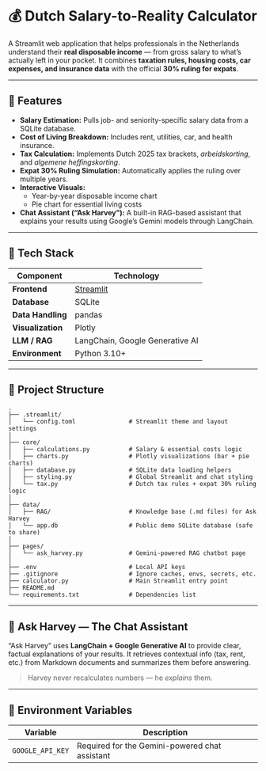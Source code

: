 # 💰 Dutch Salary-to-Reality Calculator

A Streamlit web application that helps professionals in the Netherlands understand their **real disposable income** — from gross salary to what’s actually left in your pocket.
It combines **taxation rules, housing costs, car expenses, and insurance data** with the official **30% ruling for expats**.

---

## 🚀 Features

* **Salary Estimation:** Pulls job- and seniority-specific salary data from a SQLite database.
* **Cost of Living Breakdown:** Includes rent, utilities, car, and health insurance.
* **Tax Calculation:** Implements Dutch 2025 tax brackets, *arbeidskorting*, and *algemene heffingskorting*.
* **Expat 30% Ruling Simulation:** Automatically applies the ruling over multiple years.
* **Interactive Visuals:**
  * Year-by-year disposable income chart
  * Pie chart for essential living costs
* **Chat Assistant (“Ask Harvey”):**
  A built-in RAG-based assistant that explains your results using Google’s Gemini models through LangChain.

---

## 🧱 Tech Stack

| Component         | Technology                        |
| ----------------- | --------------------------------- |
| **Frontend**      | [Streamlit](https://streamlit.io) |
| **Database**      | SQLite                            |
| **Data Handling** | pandas                            |
| **Visualization** | Plotly                            |
| **LLM / RAG**     | LangChain, Google Generative AI   |
| **Environment**   | Python 3.10+                      |

---

## 📁 Project Structure

```
.
├── .streamlit/
│   └── config.toml               # Streamlit theme and layout settings
│
├── core/
│   ├── calculations.py           # Salary & essential costs logic
│   ├── charts.py                 # Plotly visualizations (bar + pie charts)
│   ├── database.py               # SQLite data loading helpers
│   ├── styling.py                # Global Streamlit and chat styling
│   └── tax.py                    # Dutch tax rules + expat 30% ruling logic
│
├── data/
│   ├── RAG/                      # Knowledge base (.md files) for Ask Harvey
│   └── app.db                    # Public demo SQLite database (safe to share)
│
├── pages/
│   └── ask_harvey.py             # Gemini-powered RAG chatbot page
│
├── .env                          # Local API keys
├── .gitignore                    # Ignore caches, envs, secrets, etc.
├── calculator.py                 # Main Streamlit entry point
├── README.md
└── requirements.txt              # Dependencies list

```

---

## 🧠 Ask Harvey — The Chat Assistant

“Ask Harvey” uses **LangChain + Google Generative AI** to provide clear, factual explanations of your results.
It retrieves contextual info (tax, rent, etc.) from Markdown documents and summarizes them before answering.

> Harvey never recalculates numbers — he *explains* them.

---

## 🧩 Environment Variables

| Variable         | Description                                    |
| ---------------- | ---------------------------------------------- |
| `GOOGLE_API_KEY` | Required for the Gemini-powered chat assistant |
